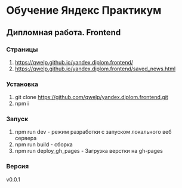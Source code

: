 # Обучение Яндекс Практикум

## Дипломная работа. Frontend

### Страницы
1. https://qwelp.github.io/yandex.diplom.frontend/
2. https://qwelp.github.io/yandex.diplom.frontend/saved_news.html

### Установка
1. git clone https://github.com/qwelp/yandex.diplom.frontend.git
2. npm i

### Запуск 
1. npm run dev - режим разработки с запуском локального веб сервера
2. npm run build - сборка
3. npm run deploy_gh_pages - Загрузка верстки на gh-pages

### Версия
v0.0.1
